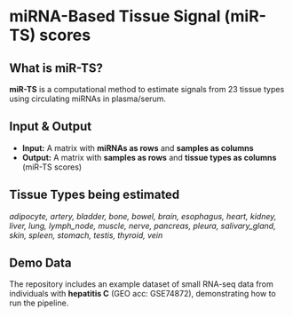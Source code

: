 # miRNA-Based Tissue Signal (miR-TS) scores

## What is miR-TS?

**miR-TS** is a computational method to estimate signals from 23 tissue types using circulating miRNAs in plasma/serum.

## Input & Output

- **Input:** A matrix with **miRNAs as rows** and **samples as columns**
- **Output:** A matrix with **samples as rows** and **tissue types as columns** (miR-TS scores)

## Tissue Types being estimated
*adipocyte, artery, bladder, bone, bowel, brain, esophagus, heart, kidney, liver, lung, lymph_node,
muscle, nerve, pancreas, pleura, salivary_gland, skin, spleen, stomach, testis, thyroid, vein*

## Demo Data

The repository includes an example dataset of small RNA-seq data from individuals with **hepatitis C** (GEO acc: GSE74872), demonstrating how to run the pipeline.
